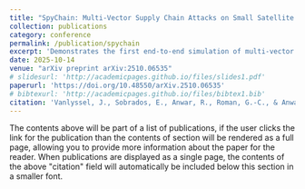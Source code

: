 ```yaml
---
title: "SpyChain: Multi-Vector Supply Chain Attacks on Small Satellite Systems"
collection: publications
category: conference
permalink: /publication/spychain
excerpt: 'Demonstrates the first end-to-end simulation of multi-vector supply chain malware in NASA’s NOS3 environment, revealing how colluding satellite components can exfiltrate data and evade detection.'
date: 2025-10-14
venue: "arXiv preprint arXiv:2510.06535"
# slidesurl: 'http://academicpages.github.io/files/slides1.pdf'
paperurl: 'https://doi.org/10.48550/arXiv.2510.06535'
# bibtexurl: 'http://academicpages.github.io/files/bibtex1.bib'
citation: 'Vanlyssel, J., Sobrados, E., Anwar, R., Roman, G.-C., & Anwar, A. (2025). *SpyChain: Multi-Vector Supply Chain Attacks on Small Satellite Systems.* arXiv preprint [arXiv:2510.06535](https://doi.org/10.48550/arXiv.2510.06535)'
---
```

The contents above will be part of a list of publications, if the user clicks the link for the publication than the contents of section will be rendered as a full page, allowing you to provide more information about the paper for the reader. When publications are displayed as a single page, the contents of the above "citation" field will automatically be included below this section in a smaller font.
